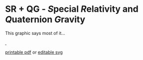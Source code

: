 # SR + QG - *S*pecial *R*elativity and *Q*uaternion *G*ravity

This graphic says most of it...

<a id="single_1" href="../../../images/Gravity/all_900.gif"
title="Four ways to see two events">
    <img class='visible-xs' src="../../../images/Gravity/all_400.gif" alt="" />
    <img class='hidden-xs' src="../../../images/Gravity/all_600.gif" alt="" /></a>  

[printable pdf](../pdfs/sr_and_qg.all.pdf) or [editable svg](../images/Gravity/sr_and_qg.all.svg)

